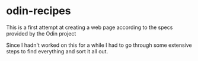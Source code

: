 # odin-recipes
This is a first attempt at creating a web page according to the specs provided by the Odin project

Since I hadn't worked on this for a while I had to go through some extensive steps to find everything and sort it all out. 